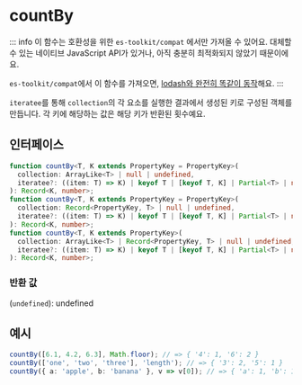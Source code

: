 # countBy

::: info
이 함수는 호환성을 위한 `es-toolkit/compat` 에서만 가져올 수 있어요. 대체할 수 있는 네이티브 JavaScript API가 있거나, 아직 충분히 최적화되지 않았기 때문이에요.

`es-toolkit/compat`에서 이 함수를 가져오면, [lodash와 완전히 똑같이 동작](../../../compatibility.md)해요.
:::

`iteratee`를 통해 `collection`의 각 요소를 실행한 결과에서 생성된 키로 구성된 객체를 만듭니다.
각 키에 해당하는 값은 해당 키가 반환된 횟수예요.

## 인터페이스

```typescript
function countBy<T, K extends PropertyKey = PropertyKey>(
  collection: ArrayLike<T> | null | undefined,
  iteratee?: ((item: T) => K) | keyof T | [keyof T, K] | Partial<T> | null | undefined
): Record<K, number>;
function countBy<T, K extends PropertyKey = PropertyKey>(
  collection: Record<PropertyKey, T> | null | undefined,
  iteratee?: ((item: T) => K) | keyof T | [keyof T, K] | Partial<T> | null | undefined
): Record<K, number>;
function countBy<T, K extends PropertyKey>(
  collection: ArrayLike<T> | Record<PropertyKey, T> | null | undefined,
  iteratee?: ((item: T) => K) | keyof T | [keyof T, K] | Partial<T> | null | undefined
): Record<K, number>;
```

### 반환 값

(`undefined`): undefined

## 예시

```typescript
countBy([6.1, 4.2, 6.3], Math.floor); // => { '4': 1, '6': 2 }
countBy(['one', 'two', 'three'], 'length'); // => { '3': 2, '5': 1 }
countBy({ a: 'apple', b: 'banana' }, v => v[0]); // => { 'a': 1, 'b': 1 }
```
